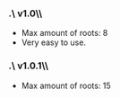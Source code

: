 ### __.\ v1.0\\\\__

* Max amount of roots: 8
* Very easy to use.

### __.\ v1.0.1\\\\__
* Max amount of roots: 15
